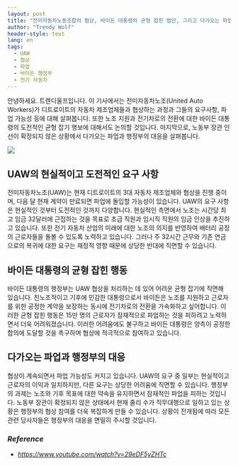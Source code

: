 ```yaml
---
layout: post
title: "전미자동차노동조합의 협상, 바이든 대통령의 균형 잡힌 법안, 그리고 다가오는 파업"
author: "Trendy Wolf"
header-style: text
lang: en
tags:
  - UAW
  - 협상
  - 파업
  - 바이든 행정부
  - 전기 자동차
---
```


안녕하세요. 트렌디울프입니다. 이 기사에서는 전미자동차노조(United Auto Workers)가 디트로이트의 자동차 제조업체들과 협상하는 과정과 그들의 요구사항, 파업 가능성 등에 대해 살펴봅니다. 또한 노조 지원과 전기차로의 전환에 대한 바이든 대통령의 도전적인 균형 잡기 행보에 대해서도 논의할 것입니다. 마지막으로, 노동부 장관 인선이 확정되지 않은 상황에서 다가오는 파업과 행정부의 대응을 살펴봅니다.

<img
    src="https://i.ytimg.com/vi/29eDF5yZHTc/hqdefault.jpg"
/>


## UAW의 현실적이고 도전적인 요구 사항
전미자동차노조(UAW)는 현재 디트로이트의 3대 자동차 제조업체와 협상을 진행 중이며, 다음 달 현재 계약이 만료되면 파업에 돌입할 가능성이 있습니다. UAW의 요구 사항은 현실적인 것부터 도전적인 것까지 다양합니다. 현실적인 측면에서 노조는 시간당 최고 임금 32달러에 근접하는 것을 목표로 초급 직원과 임시직 직원의 임금 인상을 추진하고 있습니다. 또한 전기 자동차 산업의 미래에 대한 노조의 의지를 반영하여 배터리 공장의 근로자들을 돌볼 수 있도록 노력하고 있습니다. 그러나 주 32시간 근무와 기존 연금으로의 복귀에 대한 요구는 재정적 영향 때문에 상당한 반대에 직면할 수 있습니다.

## 바이든 대통령의 균형 잡힌 행동
바이든 대통령의 행정부는 UAW 협상을 처리하는 데 있어 어려운 균형 잡기에 직면해 있습니다. 친노조적이고 기후에 민감한 대통령으로서 바이든은 노조를 지원하고 근로자를 위한 공정한 계약을 보장하는 동시에 전기차로의 전환을 가속화하고 싶어합니다. 이러한 균형 잡힌 행동은 15만 명의 근로자가 잠재적으로 파업하는 것을 피하려고 노력하면서 더욱 어려워졌습니다. 이러한 어려움에도 불구하고 바이든 대통령은 양측이 공정한 합의에 도달할 것을 촉구하며 협상에 적극적으로 참여하고 있습니다.

## 다가오는 파업과 행정부의 대응
협상이 계속되면서 파업 가능성도 커지고 있습니다. UAW의 요구 중 일부는 현실적이고 근로자의 이익과 일치하지만, 다른 요구는 상당한 어려움에 직면할 수 있습니다. 행정부의 과제는 노조와 기후 목표에 대한 약속을 유지하면서 잠재적인 파업을 피하는 것입니다. 노동부 장관이 확정되지 않은 상태에서 현재 줄리 수가 직무대행으로 일하고 있는 상황은 행정부의 협상 참여를 더욱 복잡하게 만들 수 있습니다. 상황이 전개됨에 따라 모든 관련 당사자들은 행정부의 대응을 면밀히 주시할 것입니다.


### _Reference_
- _https://www.youtube.com/watch?v=29eDF5yZHTc_

